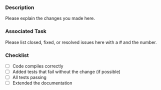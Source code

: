 ### Description
Please explain the changes you made here.

### Associated Task
Please list closed, fixed, or resolved issues here with a # and the number.

### Checklist
- [ ] Code compiles correctly
- [ ] Added tests that fail without the change (if possible)
- [ ] All tests passing
- [ ] Extended the documentation